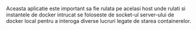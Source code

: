 Aceasta aplicatie este important sa fie rulata pe acelasi host unde rulati si instantele de docker intrucat se foloseste de socket-ul server-ului de docker local pentru a interoga diverse lucruri legate de starea containerelor.